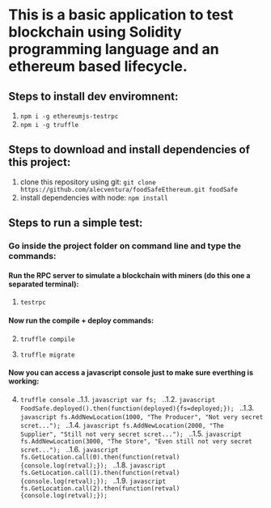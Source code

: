 # This is a basic application to test blockchain using Solidity programming language and an ethereum based lifecycle.

## Steps to install dev enviromnent:
1. ``` npm i -g ethereumjs-testrpc ```
2. ``` npm i -g truffle ```

## Steps to download and install dependencies of this project:
1. clone this repository using git: ``` git clone https://github.com/alecventura/foodSafeEthereum.git foodSafe ```
2. install dependencies with node: ``` npm install ```

## Steps to run a simple test:

### Go inside the project folder on command line and type the commands:
#### Run the RPC server to simulate a blockchain with miners (do this one a separated terminal):
1. ``` testrpc ```

#### Now run the compile + deploy commands:
2. ``` truffle compile ```

3. ``` truffle migrate ```

#### Now you can access a javascript console just to make sure everthing is working:
4. ``` truffle console ```
..1.1. ```javascript var fs; ```
..1.2. ```javascript FoodSafe.deployed().then(function(deployed){fs=deployed;}); ```
..1.3. ```javascript fs.AddNewLocation(1000, "The Producer", "Not very secret scret..."); ```
..1.4. ```javascript fs.AddNewLocation(2000, "The Supplier", "Still not very secret scret..."); ```
..1.5. ```javascript fs.AddNewLocation(3000, "The Store", "Even still not very secret scret..."); ```
..1.6. ```javascript fs.GetLocation.call(0).then(function(retval){console.log(retval);}); ```
..1.8. ```javascript fs.GetLocation.call(1).then(function(retval){console.log(retval);}); ```
..1.9. ```javascript fs.GetLocation.call(2).then(function(retval){console.log(retval);}); ```

